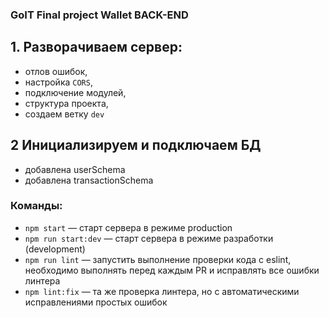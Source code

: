 ### GoIT Final project Wallet BACK-END

## 1. Разворачиваем сервер:

- отлов ошибок,
- настройка `CORS`,
- подключение модулей,
- структура проекта,
- создаем ветку `dev`

## 2 Инициализируем и подключаем БД

- добавлена userSchema
- добавлена transactionSchema

### Команды:

- `npm start` &mdash; старт сервера в режиме production
- `npm run start:dev` &mdash; старт сервера в режиме разработки (development)
- `npm run lint` &mdash; запустить выполнение проверки кода с eslint, необходимо выполнять перед каждым PR и исправлять все ошибки линтера
- `npm lint:fix` &mdash; та же проверка линтера, но с автоматическими исправлениями простых ошибок

